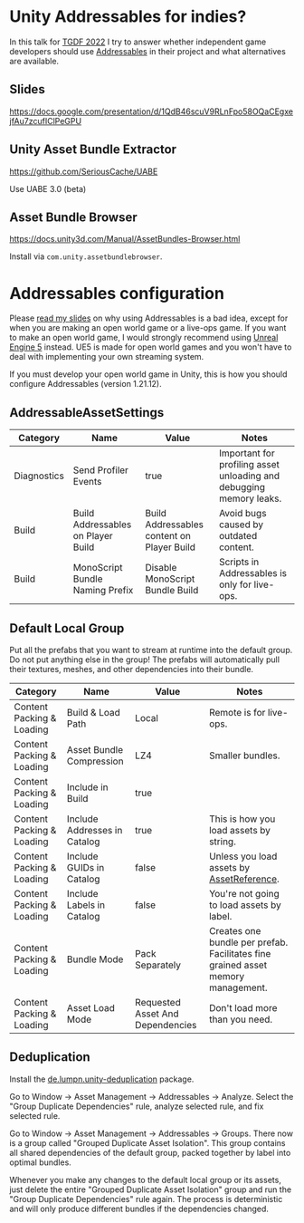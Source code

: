 #  Unity Addressables for indies?
In this talk for [TGDF 2022](https://2022.tgdf.tw/en) I try to answer whether independent game developers should use [Addressables](https://docs.unity3d.com/Manual/com.unity.addressables.html) in their project and what alternatives are available.

## Slides
https://docs.google.com/presentation/d/1QdB46scuV9RLnFpo58OQaCEgxejfAu7zcufIClPeGPU

## Unity Asset Bundle Extractor
https://github.com/SeriousCache/UABE

Use UABE 3.0 (beta)

## Asset Bundle Browser
https://docs.unity3d.com/Manual/AssetBundles-Browser.html

Install via `com.unity.assetbundlebrowser`.

# Addressables configuration
Please [read my slides](https://docs.google.com/presentation/d/1QdB46scuV9RLnFpo58OQaCEgxejfAu7zcufIClPeGPU) on why using Addressables is a bad idea, except for when you are making an open world game or a live-ops game. If you want to make an open world game, I would strongly recommend using [Unreal Engine 5](https://www.unrealengine.com/en-US/unreal-engine-5) instead. UE5 is made for open world games and you won't have to deal with implementing your own streaming system.

If you must develop your open world game in Unity, this is how you should configure Addressables (version 1.21.12).

## AddressableAssetSettings

| Category | Name | Value | Notes |
|----------|------|-------|-------|
| Diagnostics | Send Profiler Events  | true | Important for profiling asset unloading and debugging memory leaks.
| Build | Build Addressables on Player Build | Build Addressables content on Player Build | Avoid bugs caused by outdated content. |
| Build | MonoScript Bundle Naming Prefix | Disable MonoScript Bundle Build | Scripts in Addressables is only for live-ops. |

## Default Local Group
Put all the prefabs that you want to stream at runtime into the default group. Do not put anything else in the group! The prefabs will automatically pull their textures, meshes, and other dependencies into their bundle.

| Category | Name | Value | Notes |
|----------|------|-------|-------|
| Content Packing & Loading | Build & Load Path  | Local | Remote is for live-ops.
| Content Packing & Loading | Asset Bundle Compression | LZ4 | Smaller bundles. |
| Content Packing & Loading | Include in Build | true | |
| Content Packing & Loading | Include Addresses in Catalog | true | This is how you load assets by string. |
| Content Packing & Loading | Include GUIDs in Catalog | false | Unless you load assets by [AssetReference](https://docs.unity3d.com/Packages/com.unity.addressables@1.21/manual/editor/AssetReferences.html). |
| Content Packing & Loading | Include Labels in Catalog | false | You're not going to load assets by label. |
| Content Packing & Loading | Bundle Mode | Pack Separately | Creates one bundle per prefab. Facilitates fine grained asset memory management. |
| Content Packing & Loading | Asset Load Mode | Requested Asset And Dependencies | Don't load more than you need. |

## Deduplication

Install the [de.lumpn.unity-deduplication](https://github.com/lumpn/unity-deduplication) package.

Go to Window &rarr; Asset Management &rarr; Addressables &rarr; Analyze. Select the "Group Duplicate Dependencies" rule, analyze selected rule, and fix selected rule.

Go to Window &rarr; Asset Management &rarr; Addressables &rarr; Groups. There now is a group called "Grouped Duplicate Asset Isolation". This group contains all shared dependencies of the default group, packed together by label into optimal bundles.

Whenever you make any changes to the default local group or its assets, just delete the entire "Grouped Duplicate Asset Isolation" group and run the "Group Duplicate Dependencies" rule again. The process is deterministic and will only produce different bundles if the dependencies changed.
